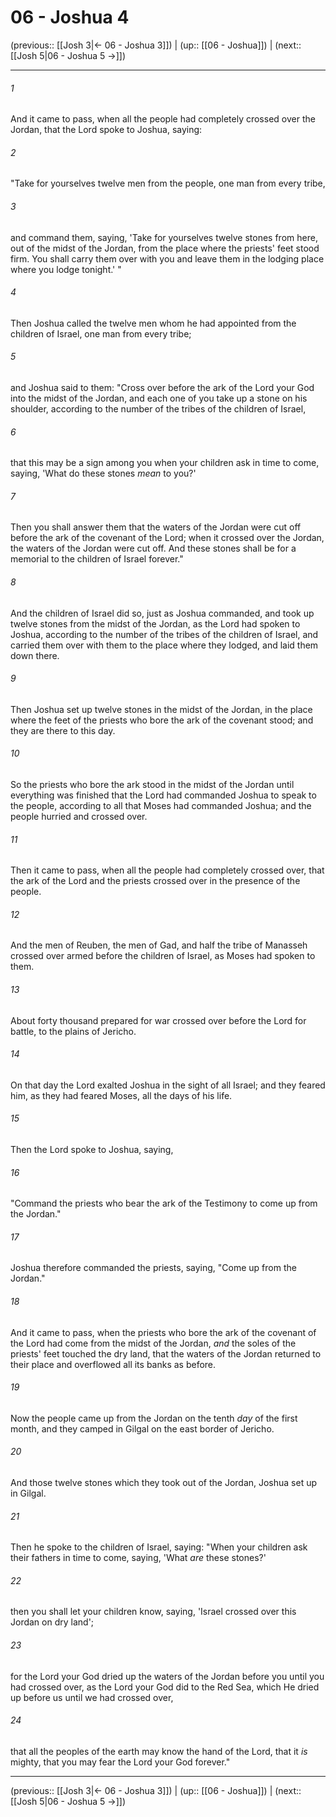 # 06 - Joshua 4

(previous:: [[Josh 3|← 06 - Joshua 3]]) | (up:: [[06 - Joshua]]) | (next:: [[Josh 5|06 - Joshua 5 →]])

***


###### 1 
And it came to pass, when all the people had completely crossed over the Jordan, that the Lord spoke to Joshua, saying: 

###### 2 
"Take for yourselves twelve men from the people, one man from every tribe, 

###### 3 
and command them, saying, 'Take for yourselves twelve stones from here, out of the midst of the Jordan, from the place where the priests' feet stood firm. You shall carry them over with you and leave them in the lodging place where you lodge tonight.' " 

###### 4 
Then Joshua called the twelve men whom he had appointed from the children of Israel, one man from every tribe; 

###### 5 
and Joshua said to them: "Cross over before the ark of the Lord your God into the midst of the Jordan, and each one of you take up a stone on his shoulder, according to the number of the tribes of the children of Israel, 

###### 6 
that this may be a sign among you when your children ask in time to come, saying, 'What do these stones _mean_ to you?' 

###### 7 
Then you shall answer them that the waters of the Jordan were cut off before the ark of the covenant of the Lord; when it crossed over the Jordan, the waters of the Jordan were cut off. And these stones shall be for a memorial to the children of Israel forever." 

###### 8 
And the children of Israel did so, just as Joshua commanded, and took up twelve stones from the midst of the Jordan, as the Lord had spoken to Joshua, according to the number of the tribes of the children of Israel, and carried them over with them to the place where they lodged, and laid them down there. 

###### 9 
Then Joshua set up twelve stones in the midst of the Jordan, in the place where the feet of the priests who bore the ark of the covenant stood; and they are there to this day. 

###### 10 
So the priests who bore the ark stood in the midst of the Jordan until everything was finished that the Lord had commanded Joshua to speak to the people, according to all that Moses had commanded Joshua; and the people hurried and crossed over. 

###### 11 
Then it came to pass, when all the people had completely crossed over, that the ark of the Lord and the priests crossed over in the presence of the people. 

###### 12 
And the men of Reuben, the men of Gad, and half the tribe of Manasseh crossed over armed before the children of Israel, as Moses had spoken to them. 

###### 13 
About forty thousand prepared for war crossed over before the Lord for battle, to the plains of Jericho. 

###### 14 
On that day the Lord exalted Joshua in the sight of all Israel; and they feared him, as they had feared Moses, all the days of his life. 

###### 15 
Then the Lord spoke to Joshua, saying, 

###### 16 
"Command the priests who bear the ark of the Testimony to come up from the Jordan." 

###### 17 
Joshua therefore commanded the priests, saying, "Come up from the Jordan." 

###### 18 
And it came to pass, when the priests who bore the ark of the covenant of the Lord had come from the midst of the Jordan, _and_ the soles of the priests' feet touched the dry land, that the waters of the Jordan returned to their place and overflowed all its banks as before. 

###### 19 
Now the people came up from the Jordan on the tenth _day_ of the first month, and they camped in Gilgal on the east border of Jericho. 

###### 20 
And those twelve stones which they took out of the Jordan, Joshua set up in Gilgal. 

###### 21 
Then he spoke to the children of Israel, saying: "When your children ask their fathers in time to come, saying, 'What _are_ these stones?' 

###### 22 
then you shall let your children know, saying, 'Israel crossed over this Jordan on dry land'; 

###### 23 
for the Lord your God dried up the waters of the Jordan before you until you had crossed over, as the Lord your God did to the Red Sea, which He dried up before us until we had crossed over, 

###### 24 
that all the peoples of the earth may know the hand of the Lord, that it _is_ mighty, that you may fear the Lord your God forever."

***

(previous:: [[Josh 3|← 06 - Joshua 3]]) | (up:: [[06 - Joshua]]) | (next:: [[Josh 5|06 - Joshua 5 →]])
